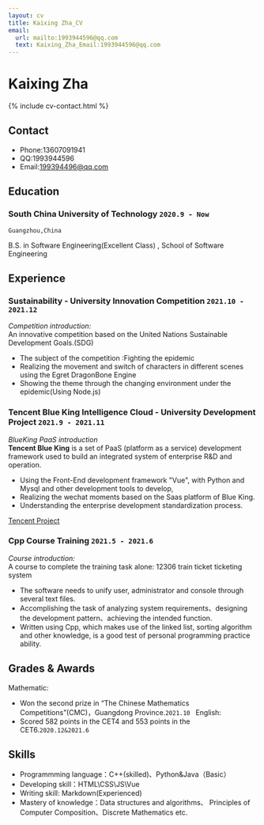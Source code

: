 ```yaml
---
layout: cv
title: Kaixing Zha_CV
email:
  url: mailto:1993944596@qq.com
  text: Kaixing_Zha_Email:1993944596@qq.com
---
```


# Kaixing Zha

<!--
include contact information from the front matter
Supported arguments:
    - homepage: url, text
    - phone
    - email
-->

{% include cv-contact.html %}

## Contact
- Phone:13607091941
- QQ:1993944596
- Email:199394496@qq.com

## Education


### **South China University of Technology** `2020.9 - Now`

```
Guangzhou,China
```
B.S. in Software Engineering(Excellent Class) , School of Software Engineering


## Experience

### **Sustainability - University Innovation Competition** `2021.10 - 2021.12`

_Competition introduction:_<br>
An innovative competition based on the United Nations Sustainable Development Goals.(SDG)

- The subject of the competition :Fighting the epidemic 
- Realizing the movement and switch of characters in different scenes using the Egret DragonBone Engine
- Showing the theme through the changing environment under the epidemic(Using Node.js)

### **Tencent Blue King Intelligence Cloud - University Development Project** `2021.9 - 2021.11`

_BlueKing PaaS introduction_<br>
**Tencent Blue King** is a set of PaaS (platform as a service) development framework used to build an integrated system of enterprise R&D and operation.
- Using the Front-End development framework "Vue", with Python and Mysql and other development tools to develop, 
- Realizing the wechat moments based on the Saas platform of Blue King. 
- Understanding the enterprise development standardization process.

[Tencent Project](https://gitee.com/Leon_Zha/bk_wechat_demo)

### **Cpp Course Training** `2021.5 - 2021.6`

_Course introduction:_<br>
A course to complete the training task alone: 12306 train ticket ticketing system

- The software needs to unify user, administrator and console through several text files.  
- Accomplishing the task of analyzing system requirements、designing the development pattern、achieving the intended function.
- Written using Cpp, which makes use of the linked list, sorting algorithm and other knowledge, is a good test of personal programming practice ability.


## Grades & Awards

Mathematic:
- Won the second prize in “The Chinese Mathematics Competitions”(CMC)，Guangdong Province.`2021.10 `
English:
- Scored 582 points in the CET4 and 553 points in the CET6.`2020.12&2021.6 `

## Skills

- Programmming language：C++(skilled)、Python&Java（Basic）
- Developing skill：HTML\CSS\JS\Vue
- Writing skill: Markdown(Experienced)
- Mastery of knowledge：Data structures and algorithms、 Principles of Computer Composition、Discrete Mathematics etc.

<!-- ### Footer

Last updated: May 2013 -->
